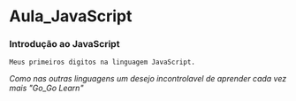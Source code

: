 # Aula_JavaScript
### Introdução ao JavaScript
~~~
Meus primeiros digitos na linguagem JavaScript.
~~~
*Como nas outras linguagens um desejo incontrolavel de aprender cada vez mais "Go_Go Learn"*
